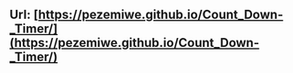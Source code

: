 ## Url: [https://pezemiwe.github.io/Count_Down-_Timer/](https://pezemiwe.github.io/Count_Down-_Timer/)

